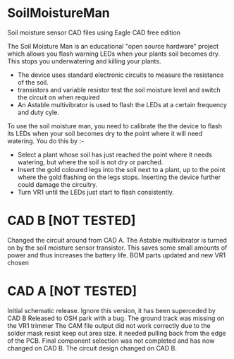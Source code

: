 SoilMoistureMan
===============

Soil moisture sensor CAD files using Eagle CAD free edition

The Soil Moisture Man is an educational "open source hardware" project which allows you flash warning LEDs when your plants soil becomes dry. 
This stops you underwatering and killing your plants. 
* The device uses standard electronic circuits to measure the resistance of the soil. 
* transistors and variable resistor test the soil moisture level and switch the circuit on when required
* An Astable multivibrator is used to flash the LEDs at a certain frequency and duty cyle. 

To use the soil moisture man, you need to calibrate the the device to flash its LEDs when your soil becomes dry to the point where it will need watering. 
You do this by :- 
* Select a plant whose soil has just reached the point where it needs watering, but where the soil is not dry or parched.
* Insert the gold coloured legs into the soil next to a plant, up to the point where the gold flashing on the legs stops. Inserting the device further could damage the circuitry.
* Turn VR1 until the LEDs just start to flash consistently. 


CAD B [NOT TESTED] 
=====

Changed the circuit around from CAD A. 
The Astable multivibrator is turned on by the soil moisture sensor transistor. 
This saves some small amounts of power and thus increases the battery life.
BOM parts updated and new VR1 chosen

CAD A [NOT TESTED] 
=====

Initial schematic release.
Ignore this version, it has been superceded by CAD B
Released to OSH park with a bug. 
The ground track was missing on the VR1 trimmer
The CAM file output did not work correctly due to the solder mask resist keep out area size. it needed pulling back from the edge of the PCB.
Final component selection was not completed and has now changed on CAD B. 
The circuit design changed on CAD B. 


